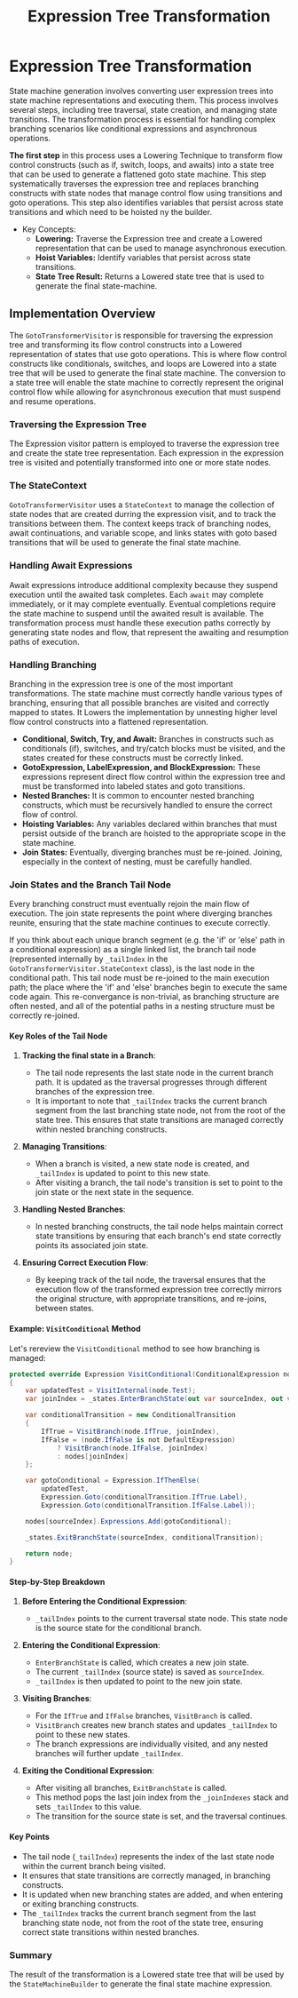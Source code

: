 ﻿---
layout: default
title: Expression Tree Transformation
parent: State Machines
nav_order: 2
---
# Expression Tree Transformation

State machine generation involves converting user expression trees into state machine representations and executing them.
This process involves several steps, including tree traversal, state creation, and managing state transitions. The transformation
process is essential for handling complex branching scenarios like conditional expressions and asynchronous operations.

**The first step** in this process uses a Lowering Technique to transform flow control constructs (such as if, switch, loops, and 
awaits) into a state tree that can be used to generate a flattened goto state machine. This step systematically traverses the 
expression tree and replaces branching constructs with state nodes that manage control flow using transitions and goto operations.
This step also identifies variables that persist across state transitions and which need to be hoisted ny the builder.

- Key Concepts:
    - **Lowering:** Traverse the Expression tree and create a Lowered representation that can be used to manage asynchronous execution.
    - **Hoist Variables:** Identify variables that persist across state transitions.
    - **State Tree Result:** Returns a Lowered state tree that is used to generate the final state-machine.


## Implementation Overview

The `GotoTransformerVisitor` is responsible for traversing the expression tree and transforming its flow control constructs into a 
Lowered representation of states that use goto operations. This is where flow control constructs like conditionals, switches, and loops 
are Lowered into a state tree that will be used to generate the final state machine. The conversion to a state tree will enable the state
machine to correctly represent the original control flow while allowing for asynchronous execution that must suspend and resume operations.

### Traversing the Expression Tree
The Expression visitor pattern is employed to traverse the expression tree and create the state tree representation. Each expression
in the expression tree is visited and potentially transformed into one or more state nodes.

### The StateContext
`GotoTransformerVisitor` uses a `StateContext` to manage the collection of state nodes that are created durring the expression 
visit, and to track the transitions between them. The context keeps track of branching nodes, await continuations, and variable
scope, and links states with goto based transitions that will be used to generate the final state machine.

### Handling Await Expressions
Await expressions introduce additional complexity because they suspend execution until the awaited task completes. Each `await` 
may complete immediately, or it may complete eventually. Eventual completions require the state machine to suspend until the awaited 
result is available. The transformation process must handle these execution paths correctly by generating state nodes and flow, that 
represent the awaiting and resumption paths of execution.

### Handling Branching
Branching in the expression tree is one of the most important transformations. The state machine must correctly handle various types of
branching, ensuring that all possible branches are visited and correctly mapped to states. It Lowers the implementation by unnesting higher
level flow control constructs into a flattened representation.

- **Conditional, Switch, Try, and Await:** Branches in constructs such as conditionals (if), switches, and try/catch blocks must be visited, 
  and the states created for these constructs must be correctly linked.
- **GotoExpression, LabelExpression, and BlockExpression:** These expressions represent direct flow control within the expression tree and 
  must be transformed into labeled states and goto transitions.
- **Nested Branches:** It is common to encounter nested branching constructs, which must be recursively handled to ensure the correct flow of 
  control.
- **Hoisting Variables:** Any variables declared within branches that must persist outside of the branch are hoisted to the appropriate scope 
  in the state machine.
- **Join States:** Eventually, diverging branches must be re-joined. Joining, especially in the context of nesting, must be carefully handled.

### Join States and the Branch Tail Node

Every branching construct must eventually rejoin the main flow of execution. The join state represents the point where diverging branches
reunite, ensuring that the state machine continues to execute correctly.

If you think about each unique branch segment (e.g. the 'if' or 'else' path in a conditional expression) as a single linked list, the 
branch tail node (represented internally by `_tailIndex` in the `GotoTransformerVisitor.StateContext` class), is the last node in the 
conditional path. This tail node must be re-joined to the main execution path; the place where the 'if' and 'else' branches begin to execute 
the same code again. This re-convergance is non-trivial, as branching structure are often nested, and all of the potential paths in a nesting
structure must be correctly re-joined.

#### Key Roles of the Tail Node

1. **Tracking the final state in a Branch**:
   - The tail node represents the last state node in the current branch path. It is updated as the traversal
     progresses through different branches of the expression tree.
   - It is important to note that `_tailIndex` tracks the current branch segment from the last branching
     state node, not from the root of the state tree. This ensures that state transitions are managed correctly
     within nested branching constructs.

2. **Managing Transitions**:
   - When a branch is visited, a new state node is created, and `_tailIndex` is updated to point to this new state.
   - After visiting a branch, the tail node's transition is set to point to the join state or the next state in the sequence.

3. **Handling Nested Branches**:
   - In nested branching constructs, the tail node helps maintain correct state transitions by ensuring that each branch's 
     end state correctly points its associated join state.

4. **Ensuring Correct Execution Flow**:
   - By keeping track of the tail node, the traversal ensures that the execution flow of the transformed expression tree
     correctly mirrors the original structure, with appropriate transitions, and re-joins, between states.

#### Example: `VisitConditional` Method

Let's rereview the `VisitConditional` method to see how branching is managed:

```csharp
protected override Expression VisitConditional(ConditionalExpression node) 
{ 
    var updatedTest = VisitInternal(node.Test);
    var joinIndex = _states.EnterBranchState(out var sourceIndex, out var nodes);

    var conditionalTransition = new ConditionalTransition
    {
        IfTrue = VisitBranch(node.IfTrue, joinIndex),
        IfFalse = (node.IfFalse is not DefaultExpression)
            ? VisitBranch(node.IfFalse, joinIndex)
            : nodes[joinIndex]
    };

    var gotoConditional = Expression.IfThenElse(
        updatedTest,
        Expression.Goto(conditionalTransition.IfTrue.Label),
        Expression.Goto(conditionalTransition.IfFalse.Label));

    nodes[sourceIndex].Expressions.Add(gotoConditional);

    _states.ExitBranchState(sourceIndex, conditionalTransition);

    return node;
}
```

#### Step-by-Step Breakdown

1. **Before Entering the Conditional Expression**:
   - `_tailIndex` points to the current traversal state node. This state node is the source state for the conditional branch.

2. **Entering the Conditional Expression**:
   - `EnterBranchState` is called, which creates a new join state.
   - The current `_tailIndex` (source state) is saved as `sourceIndex`.
   - `_tailIndex` is then updated to point to the new join state.

3. **Visiting Branches**:
   - For the `IfTrue` and `IfFalse` branches, `VisitBranch` is called.
   - `VisitBranch` creates new branch states and updates `_tailIndex` to point to these new states.
   - The branch expressions are individually visited, and any nested branches will further update `_tailIndex`.

4. **Exiting the Conditional Expression**:
   - After visiting all branches, `ExitBranchState` is called.
   - This method pops the last join index from the `_joinIndexes` stack and sets `_tailIndex` to this value.
   - The transition for the source state is set, and the traversal continues.

#### Key Points

- The tail node (`_tailIndex`)  represents the index of the last state node within the current branch being visited.
- It ensures that state transitions are correctly managed, in branching constructs.
- It is updated when new branching states are added, and when entering or exiting branching constructs.
- The `_tailIndex` tracks the current branch segment from the last branching state node, not from the root of the state tree,
  ensuring correct state transitions within nested branches. 

### Summary

The result of the transformation is a Lowered state tree that will be used by the `StateMachineBuilder` to generate the final
state machine expression.
